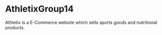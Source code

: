 # AthletixGroup14
Athletix is a E-Commerce website which sells sports goods and nutritional products.
